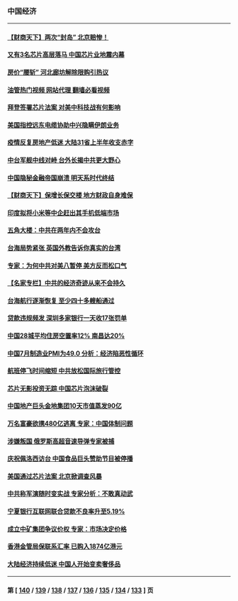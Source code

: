 ### 中国经济
---
#### [【财商天下】两次“封岛” 北京赔惨！](../../pages/ncid283/n13799013.md?08101245) 
#### [又有3名芯片高层落马 中国芯片业地震内幕](../../pages/ncid283/n13798941.md?08101245) 
#### [房价“腰斩” 河北廊坊解除限购引热议](../../pages/ncid283/n13798946.md?08101245) 
#### [油管热门视频 网站代理 翻墙必看视频](http://209.222.30.114:81/youtube.html?08101245)
#### [拜登签署芯片法案 对美中科技战有何影响](../../pages/ncid283/n13798973.md?08101245) 
#### [美国指控远东电缆协助中兴隐瞒伊朗业务](../../pages/ncid283/n13798971.md?08101245) 
#### [疫情反复房地产低迷 大陆31省上半年收支赤字](../../pages/ncid283/n13798532.md?08101245) 
#### [中台军舰中线对峙 台外长揭中共更大野心](../../pages/ncid283/n13798740.md?08101245) 
#### [中国隐秘金融帝国崩溃 明天系时代终结](../../pages/ncid283/n13798440.md?08101245) 
#### [【财商天下】保增长保交楼 地方财政自身难保](../../pages/ncid283/n13798346.md?08101245) 
#### [印度拟将小米等中企赶出其手机低端市场](../../pages/ncid283/n13798324.md?08101245) 
#### [五角大楼：中共在两年内不会攻台](../../pages/ncid283/n13798354.md?08101245) 
#### [台海局势紧张 英国外教告诉你真实的台湾](../../pages/ncid283/n13798341.md?08101245) 
#### [专家：为何中共对美八暂停 美方反而松口气](../../pages/ncid283/n13798323.md?08101245) 
#### [【名家专栏】中共的经济奇迹从来不会持久](../../pages/ncid283/n13798186.md?08101245) 
#### [台海航行逐渐恢复 至少四十多艘船通过](../../pages/ncid283/n13798173.md?08101245) 
#### [贷款违规频发 深圳多家银行一天收17张罚单](../../pages/ncid283/n13798097.md?08101245) 
#### [中国28城平均住房空置率12% 南昌达20%](../../pages/ncid283/n13797666.md?08101245) 
#### [中国7月制造业PMI为49.0 分析：经济陷恶性循环](../../pages/ncid283/n13797619.md?08101245) 
#### [航班停飞时间缩短 中共放松国际旅行管控](../../pages/ncid283/n13797400.md?08101245) 
#### [芯片无影投资无踪 中国芯片泡沫破裂](../../pages/ncid283/n13797222.md?08101245) 
#### [中国地产巨头金地集团10天市值蒸发90亿](../../pages/ncid283/n13797196.md?08101245) 
#### [万名富豪欲携480亿逃离 专家：中国体制问题](../../pages/ncid283/n13797173.md?08101245) 
#### [涉嫌叛国 俄罗斯高超音速导弹专家被捕](../../pages/ncid283/n13797040.md?08101245) 
#### [庆祝佩洛西访台 中国食品巨头赞助节目被停播](../../pages/ncid283/n13796995.md?08101245) 
#### [美国通过芯片法案 北京掀调查风暴](../../pages/ncid283/n13796506.md?08101245) 
#### [中共称军演随时变实战 专家分析：不敢真动武](../../pages/ncid283/n13796365.md?08101245) 
#### [宁夏银行互联网联合贷款不良率升至5.19%](../../pages/ncid283/n13796222.md?08101245) 
#### [成立中矿集团争议价权 专家：市场决定价格](../../pages/ncid283/n13796143.md?08101245) 
#### [香港金管局保联系汇率 已购入1874亿港元](../../pages/ncid283/n13796058.md?08101245) 
#### [大陆经济持续低迷 中国人开始变卖奢侈品](../../pages/ncid283/n13796101.md?08101245) 

---
#### 第 [ [140](./140.md?08101245) / [139](./139.md?08101245) / [138](./138.md?08101245) / [137](./137.md?08101245) / [136](./136.md?08101245) / [135](./135.md?08101245) / [134](./134.md?08101245) / [133](./133.md?08101245) ] 页
